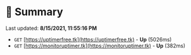 # 📖 Summary
Last updated: **8/15/2021, 11:55:16 PM**

- `GET` [https://uptimerfree.tk](https://uptimerfree.tk) - **Up** (5026ms)
- `GET` [https://monitoruptimer.tk](https://monitoruptimer.tk) - **Up** (382ms)
